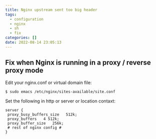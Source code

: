 ```yaml
---
title: Nginx upstream sent too big header
tags:
  - configuration
  - nginx
  - sh
  - fix
categories: []
date: 2022-08-14 23:05:13
---
```


## Fix when Nginx is running in a proxy / reverse proxy mode
Edit your nginx.conf or virtual domain file:
```sh
$ sudo emacs /etc/nginx/sites-available/site.conf
```

Set the following in http or server or location contaxt: 

``` 
server {
 proxy_busy_buffers_size   512k;
 proxy_buffers   4 512k;
 proxy_buffer_size   256k;
 # rest of nginx config #
}
``` 

